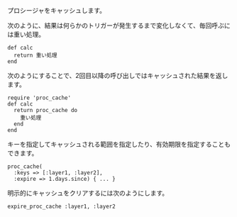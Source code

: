 プロシージャをキャッシュします。

次のように、結果は何らかのトリガーが発生するまで変化しなくて、毎回呼ぶには重い処理。

	def calc
	  return 重い処理
	end

次のようにすることで、2回目以降の呼び出しではキャッシュされた結果を返します。

	require 'proc_cache'
	def calc
	  return proc_cache do
	    重い処理
	  end
	end

キーを指定してキャッシュされる範囲を指定したり、有効期限を指定することもできます。

	proc_cache(
	  :keys => [:layer1, :layer2],
	  :expire => 1.days.since) { ... }

明示的にキャッシュをクリアするには次のようにします。

	expire_proc_cache :layer1, :layer2